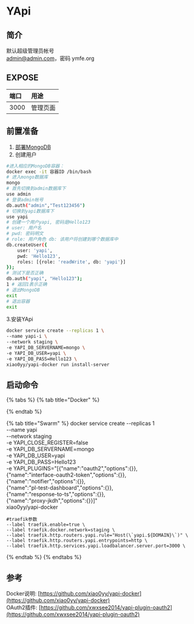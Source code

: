 # YApi

## 简介

默认超级管理员帐号  
  admin@admin.com，密码 ymfe.org  


## EXPOSE

| 端口 | 用途 |
| :--- | :--- |
| 3000 | 管理页面 |



## 前置准备

1. [部署MongoDB](../database/mongodb/)
2. 创建用户

```bash
#进入相应的MongoDB容器：
docker exec -it 容器ID /bin/bash
# 进入mongo数据库
mongo
# 首先切换到admin数据库下
use admin
# 登录admin帐号
db.auth("admin","Test123456")
# 切换到yapi数据库下
use yapi
# 创建一个用户yapi, 密码是Hello123
# user: 用户名 
# pwd: 密码明文 
# role: 用户角色 db: 该用户将创建到哪个数据库中
db.createUser({
    user: 'yapi',
    pwd: 'Hello123',
    roles: [{role: 'readWrite', db: 'yapi'}]
});
# 测试下是否正确
db.auth("yapi", "Hello123");
1 # 返回1表示正确
# 退出MongoDB
exit
# 退出容器
exit
```

  3.安装YApi

```bash
docker service create --replicas 1 \
--name yapi-i \
--network staging \
-e YAPI_DB_SERVERNAME=mongo \
-e YAPI_DB_USER=yapi \
-e YAPI_DB_PASS=Hello123 \
xiao0yy/yapi-docker run install-server
```

## 启动命令

{% tabs %}
{% tab title="Docker" %}

{% endtab %}

{% tab title="Swarm" %}
    docker service create --replicas 1 \
    --name yapi \
    --network staging \
    -e YAPI_CLOSE_REGISTER=false \
    -e YAPI_DB_SERVERNAME=mongo \
    -e YAPI_DB_USER=yapi \
    -e YAPI_DB_PASS=Hello123 \
    -e YAPI_PLUGINS="[{\"name\":\"oauth2\",\"options\":{}}, \
    {\"name\":\"interface-oauth2-token\",\"options\":{}}, \
    {\"name\":\"notifier\",\"options\":{}}, \
    {\"name\":\"pl-test-dashboard\",\"options\":{}}, \
    {\"name\":\"response-to-ts\",\"options\":{}}, \
    {\"name\":\"proxy-jkdh\",\"options\":{}}]" \
    xiao0yy/yapi-docker


    #traefik参数
    --label traefik.enable=true \
    --label traefik.docker.network=staging \
    --label traefik.http.routers.yapi.rule="Host(\`yapi.${DOMAIN}\`)" \
    --label traefik.http.routers.yapi.entrypoints=http \
    --label traefik.http.services.yapi.loadbalancer.server.port=3000 \
{% endtab %}
{% endtabs %}

##  参考

Docker说明: [https://github.com/xiao0yy/yapi-docker](https://github.com/xiao0yy/yapi-docker)  
OAuth2插件: [https://github.com/xwxsee2014/yapi-plugin-oauth2](https://github.com/xwxsee2014/yapi-plugin-oauth2)

